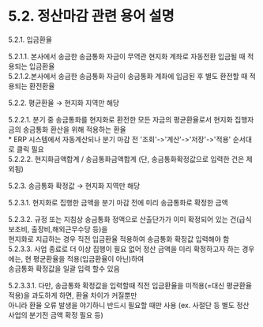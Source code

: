5.2. 정산마감 관련 용어 설명
==================

5.2.1. 입금환율

  

5.2.1.1. 본사에서 송금한 송금통화 자금이 무역관 현지화 계좌로 자동전환 입금될 때 적용되는 입금환율  
5.2.1.2.본사에서 송금한 송금통화 자금이 송금통화 계좌에 입금된 후 별도 환전할 때 적용되는 환전환율

5.2.2. 평균환율 → 현지화 지역만 해당

  

5.2.2.1. 분기 중 송금통화를 현지화로 환전한 모든 자금의 평균환율로서 현지화 집행자금의 송금통화 환산을 위해 적용하는 환율  
\* ERP 시스템에서 자동계산되나 분기 마감 전 '조회'->'계산'->'저장'->'적용' 순서대로 클릭 필요  
5.2.2.2. 현지화금액합계 / 송금통화금액합계 (단, 송금통화확정값으로 입력한 건은 제외됨)

5.2.3. 송금통화 확정값 → 현지화 지역만 해당

  

5.2.3.1. 현지화로 집행한 금액을 분기 마감 전에 미리 송금통화로 확정한 금액

  

5.2.3.2. 규정 또는 지침상 송금통화 정액으로 산출단가가 이미 확정되어 있는 건(급식보조비, 출장비,해외근무수당 등)을  
현지화로 지급하는 경우 직전 입금환율 적용하여 송금통화 확정값 입력해야 함  
5.2.3.3. 사업 종료로 더 이상 집행이 필요 없어 정산 금액을 미리 확정하고자 하는 경우에는, 현 평균환율을 적용(입금환율이 아닌)하여  
송금통화 확정값을 일괄 입력 할수 있음

5.2.3.3.1. 다만, 송금통화 확정값을 입력할때 직전 입금환율을 미적용(=대신 평균환율 적용)을 과도하게 하면, 환율 차이가 커질뿐만  
아니라 환율 오류 발생을 야기하니 반드시 필요할 때만 사용 (ex. 사절단 등 별도 정산 사업의 분기전 금액 확정 필요 등)
